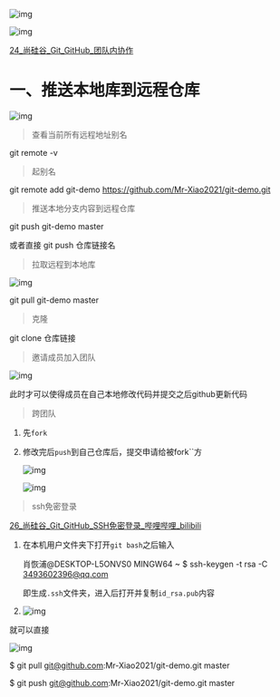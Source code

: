 

![img](https://wx2.sinaimg.cn/mw2000/008rcJvVgy1h4o7qkbsgzj30wv0k9n2g.jpg)



![img](https://wx3.sinaimg.cn/mw2000/008rcJvVgy1h4o7trcekvj31nx0uudxo.jpg)

[24_尚硅谷_Git_GitHub_团队内协作](https://www.bilibili.com/video/BV1vy4y1s7k6?p=24&spm_id_from=pageDriver&vd_source=fbab16b01174b8c671633151f543a4c7)

# 一、推送本地库到远程仓库

![img](https://wx3.sinaimg.cn/mw2000/008rcJvVgy1h4o8gf6r5jj311n0k747d.jpg)



> 查看当前所有远程地址别名

git remote -v

> 起别名

git remote add git-demo https://github.com/Mr-Xiao2021/git-demo.git

> 推送本地分支内容到远程仓库

git push git-demo master

或者直接 git push 仓库链接名

> 拉取远程到本地库

![img](https://wx3.sinaimg.cn/mw2000/008rcJvVgy1h4ro8kz3toj319n0gj0x9.jpg)

git pull git-demo master

> 克隆

git clone 仓库链接



> 邀请成员加入团队

![img](https://wx2.sinaimg.cn/mw2000/008rcJvVgy1h4rov864maj31hr0trgw9.jpg)

此时才可以使得成员在自己本地修改代码并提交之后github更新代码

> 跨团队

1. 先`fork`

2. 修改完后`push`到自己仓库后，提交申请给被fork``方

   ![img](https://wx3.sinaimg.cn/mw2000/008rcJvVgy1h4rp8jtojgj30wy0760uk.jpg)

   

   ![img](https://wx4.sinaimg.cn/mw2000/008rcJvVgy1h4rp9sztj0j31qb0xth51.jpg)

   

   

> ssh免密登录

[26_尚硅谷_Git_GitHub_SSH免密登录_哔哩哔哩_bilibili](https://www.bilibili.com/video/BV1vy4y1s7k6?p=26&spm_id_from=pageDriver&vd_source=fbab16b01174b8c671633151f543a4c7)

1. 在本机用户文件夹下打开`git bash`之后输入

   肖恢浦@DESKTOP-L5ONVS0 MINGW64 ~
   $ ssh-keygen -t rsa -C 3493602396@qq.com

   即生成`.ssh`文件夹，进入后打开并复制`id_rsa.pub`内容

2. ![img](https://wx2.sinaimg.cn/mw2000/008rcJvVgy1h4rpqtcixsj31qo107k7r.jpg)



就可以直接

![img](https://wx2.sinaimg.cn/mw2000/008rcJvVgy1h4rpulh904j314z0f2q9k.jpg)

$ git pull git@github.com:Mr-Xiao2021/git-demo.git master

$ git push git@github.com:Mr-Xiao2021/git-demo.git master

